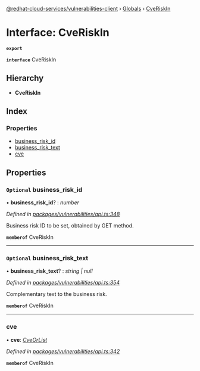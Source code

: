 [@redhat-cloud-services/vulnerabilities-client](../README.md) › [Globals](../globals.md) › [CveRiskIn](cveriskin.md)

# Interface: CveRiskIn

**`export`** 

**`interface`** CveRiskIn

## Hierarchy

* **CveRiskIn**

## Index

### Properties

* [business_risk_id](cveriskin.md#optional-business_risk_id)
* [business_risk_text](cveriskin.md#optional-business_risk_text)
* [cve](cveriskin.md#cve)

## Properties

### `Optional` business_risk_id

• **business_risk_id**? : *number*

*Defined in [packages/vulnerabilities/api.ts:348](https://github.com/RedHatInsights/javascript-clients/blob/master/packages/vulnerabilities/api.ts#L348)*

Business risk ID to be set, obtained by GET method.

**`memberof`** CveRiskIn

___

### `Optional` business_risk_text

• **business_risk_text**? : *string | null*

*Defined in [packages/vulnerabilities/api.ts:354](https://github.com/RedHatInsights/javascript-clients/blob/master/packages/vulnerabilities/api.ts#L354)*

Complementary text to the business risk.

**`memberof`** CveRiskIn

___

###  cve

• **cve**: *[CveOrList](../globals.md#cveorlist)*

*Defined in [packages/vulnerabilities/api.ts:342](https://github.com/RedHatInsights/javascript-clients/blob/master/packages/vulnerabilities/api.ts#L342)*

**`memberof`** CveRiskIn
